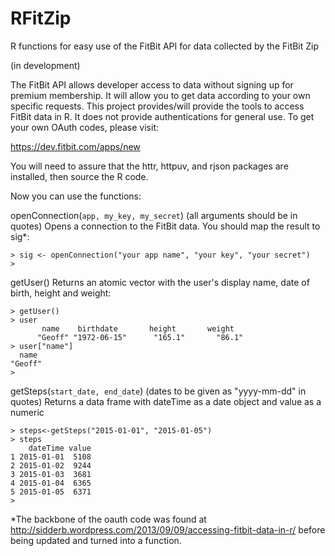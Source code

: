 RFitZip
=======

R functions for easy use of the FitBit API for data collected by the FitBit Zip

(in development)

The FitBit API allows developer access to data without signing up for premium membership. It will allow you to get data according to your own specific requests. This project provides/will provide the tools to access FitBit data in R. It does not provide authentications for general use. To get your own OAuth codes, please visit:

https://dev.fitbit.com/apps/new

You will need to assure that the httr, httpuv, and rjson packages are installed, then source the R code.

Now you can use the functions:

openConnection(`app, my_key, my_secret`) (all arguments should be in quotes)
Opens a connection to the FitBit data. You should map the result to sig*:

    > sig <- openConnection("your app name", "your key", "your secret")
    >

getUser()
Returns an atomic vector with the user's display name, date of birth, height and weight:

    > getUser()
    > user
           name    birthdate       height       weight 
          "Geoff" "1972-06-15"      "165.1"       "86.1" 
    > user["name"]
      name 
    "Geoff" 
    > 


getSteps(`start_date, end_date`) (dates to be given as "yyyy-mm-dd" in quotes)
Returns a data frame with dateTime as a date object and value as a numeric

 
    > steps<-getSteps("2015-01-01", "2015-01-05")
    > steps
        dateTime value
    1 2015-01-01  5108
    2 2015-01-02  9244
    3 2015-01-03  3681
    4 2015-01-04  6365
    5 2015-01-05  6371
    > 


*The backbone of the oauth code was found at http://sidderb.wordpress.com/2013/09/09/accessing-fitbit-data-in-r/ before being updated and turned into a function.
